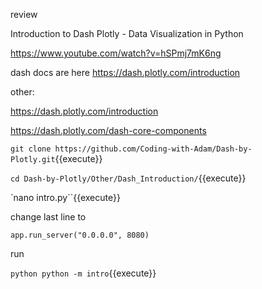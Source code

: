 

review 

Introduction to Dash Plotly - Data Visualization in Python

https://www.youtube.com/watch?v=hSPmj7mK6ng

dash docs are here  https://dash.plotly.com/introduction

other:

https://dash.plotly.com/introduction

https://dash.plotly.com/dash-core-components


`git clone https://github.com/Coding-with-Adam/Dash-by-Plotly.git`{{execute}}

`cd Dash-by-Plotly/Other/Dash_Introduction/`{{execute}}


`nano intro.py``{{execute}}

change last line to

`app.run_server("0.0.0.0", 8080)`


run

`python python -m intro`{{execute}}